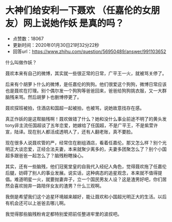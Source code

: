 # 大神们给安利一下聂欢 （任嘉伦的女朋友）网上说她作妖 是真的吗？
- 点赞数：18067
- 更新时间：2020年01月30日21时32分22秒
- 回答url：https://www.zhihu.com/question/56950489/answer/991103652
<body>
 <p data-pid="j6HE_DA_">什么叫做作妖？</p>
 <p data-pid="3z4i1WH8">聂欢本来有自己的微博，其实就一些很正常的日常，广平王一火，就被骂关停了。</p>
 <p data-pid="EG85EpJC">后来有个胡萝卜什么的微博，是任嘉伦的狗狗。他们很爱这个狗狗，微博日常应该也是聂欢在打理。别个偶尔发一个狗狗等爸爸回来，爸爸给狗狗挑衣服，又一大群脑残来骂。然后胡萝卜也删博停更了。</p>
 <p data-pid="n6rDdfGr">聂欢探班被拍，住酒店和国超一起被拍，也被骂，说她故意找存在感。</p>
 <p data-pid="WpuvE5Mn">真正作妖的是这帮脑残啊！聂欢做错了什么？她和没什么事业前途不明了的黄头发tony非主流任国超谈了五年恋爱，她嫁给了任国超，不是广平王，不是紫萱许宣，陆译。现在别人都活成透明人了，还有人翻老账，真不要脸。</p>
 <p data-pid="vAWV7BJY">现在很多人说聂欢管的严，经常住在剧组酒店，看着任嘉伦。那又怎么样？别个光明正大谈恋爱，正经合法夫妻，本来就聚少离多的，夫妻多团聚怎么了？别个小国超多跟爸爸一起怎么了？脑残粉瞎操心。</p>
 <p data-pid="6VEqIjQo">其实，还有一些脑残，他们冠冕堂皇的自我代入经纪人角色，觉得聂欢拖了任嘉伦后腿，妨碍了别人的事业发展。说实话，这种病态的追星观念，本来就不值得提倡。难道明星一火，就要抛妻弃子，立一个国民男友人设？这是渣男好吧，你们居然会喜欢抛弃一路陪伴女友的渣男？什么三观啊。</p>
 <p data-pid="Q9Z6ufcy">我倒是希望我们这个追星环境越来越好，能让聂欢和小国超光明正大的生活。以后有机会还可以上爸爸去哪儿啊。</p>
 <p data-pid="JTLUNzY_">我觉得那些脑残粉肯定都特别爱把前任整进牢里的波叔吧。</p>
</body>